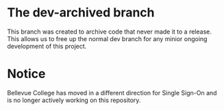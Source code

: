 # The dev-archived branch
This branch was created to archive code that never made it to a release. This
allows us to free up the normal dev branch for any minior ongoing development of
this project.

# Notice
Bellevue College has moved in a different direction for Single Sign-On and is no
longer actively working on this repository.
